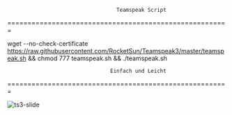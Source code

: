 
                                       Teamspeak Script                       
=======================================================

wget --no-check-certificate https://raw.githubusercontent.com/RocketSun/Teamspeak3/master/teamspeak.sh && chmod 777 teamspeak.sh && ./teamspeak.sh

                                     Einfach und Leicht                       
=======================================================

![ts3-slide](https://cloud.githubusercontent.com/assets/24780405/21853219/734dae50-d816-11e6-8420-02bcbcf7ed66.gif)
